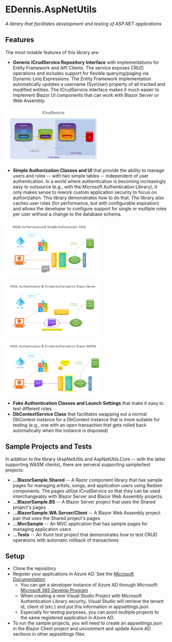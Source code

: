 # EDennis.AspNetUtils
*A library that facilitates development and testing of ASP.NET applications*

## Features
The most notable features of this library are:
- **Generic ICrudService Repository Interface** with implementations for Entity Framework and API Clients.  The service exposes CRUD operations and includes support for flexible querying/paging via Dynamic Linq Expressions.  The Entity Framework implementation automatically updates a username (SysUser) property of all tracked and modified entities.  The ICrudService interface makes it much easier to implement Blazor UI components that can work with Blazor Server or Web Assembly.

<img
  src="https://github.com/denmitchell/EDennis.AspNetUtils/blob/e34f71aba951afae58ab04f846948e82a1555fe0/ICrudService.png"
  alt="ICrudService"
  title="ICrudService"
  style="display: inline-block; margin: 0 auto; max-width: 300px">

- **Simple Authorization Classes and UI** that provide the ability to manage users and roles -- with two simple tables -- independent of user authentication.  In a world where authentication is becoming increasingly easy to outsource (e.g., with the Microsoft Authentication Library), it only makes sense to rework custom application security to focus on authorization.  This library demonstrates how to do that.  The library also caches user roles (for performance, but with configurable expiration) and allows the developer to configure support for single or multiple roles per user without a change to the database schema. 

<img
  src="https://github.com/denmitchell/EDennis.AspNetUtils/blob/197f768143705ec43eee92a244123bd814a2aed0/SimpleAuthorizationMvc.PNG"
  alt="SimpleAuthorization for MVC"
  title="SimpleAuthorization for MVC"
  style="display: inline-block; margin: 0 auto; max-width: 300px">
  
<img
  src="https://github.com/denmitchell/EDennis.AspNetUtils/blob/948d417ead5b82281ea84c6514b099b496fb1650/SimpleAuthorizationBlazorServer.PNG"
  alt="SimpleAuthorization for Blazor Server"
  title="SimpleAuthorization for Blazor Server"
  style="display: inline-block; margin: 0 auto; max-width: 300px">

<img
  src="https://github.com/denmitchell/EDennis.AspNetUtils/blob/197f768143705ec43eee92a244123bd814a2aed0/SimpleAuthorizationWasm.PNG"
  alt="SimpleAuthorization for Blazor Web Assembly"
  title="SimpleAuthorization for Blazor Web Assembly"
  style="display: inline-block; margin: 0 auto; max-width: 300px">
  
- **Fake Authentication Classes and Launch Settings** that make it easy to test different roles.
- **DbContextService Class** that facilitates swapping out a normal DbContext instance for a DbContext instance that is more suitable for testing (e.g., one with an open transaction that gets rolled back automatically when the instance is disposed)

## Sample Projects and Tests
In addition to the library (AspNetUtils and AspNetUtils.Core -- with the latter supporting WASM clients), there are serveral supporting sample/test projects:
- **...BlazorSample.Shared** -- A Razor component library that has sample pages for managing artists, songs, and application users using Radzen components.  The pages utilize ICrudService so that they can be used interchangeably with Blazor Server and Blazor Web Assembly projects.
- **...BlazorSample.BS** -- A Blazor Server project that uses the Shared project's pages
- **...BlazorSample.WA.Server/Client** -- A Blazor Web Assembly project pair that uses the Shared project's pages 
- **...MvcSample** -- An MVC application that has sample pages for managing application users
- **...Tests** -- An Xunit test project that demonstrates how to test CRUD operations with automatic rollback of transactions

## Setup
- Clone the repository
- Register your applications in Azure AD.  See the [Microsoft Documentation](https://learn.microsoft.com/en-us/azure/active-directory/develop/quickstart-register-app)
  - You can get a developer instance of Azure AD through Microsoft: [Microsoft 365 Develop Program](https://learn.microsoft.com/en-us/azure/active-directory/verifiable-credentials/how-to-create-a-free-developer-account)
  - When creating a new Visual Studio Project with Microsoft Authentication Library security, Visual Studio will retrieve the tenant id, client id (etc.) and put this information in appsettings.json.  
  - Especially for testing purposes, you can point multiple projects to the same registered application in Azure AD.
- To run the sample projects, you will need to create an appsettings.json in the Blazor Client project and uncomment and update Azure AD sections in other appsettings files.
